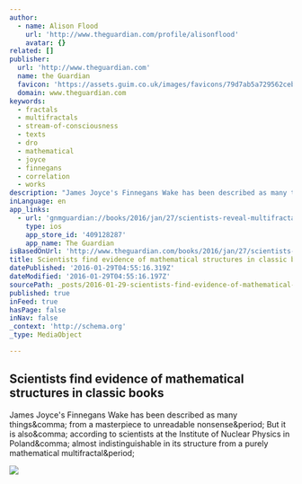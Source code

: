 ```yaml
---
author:
  - name: Alison Flood
    url: 'http://www.theguardian.com/profile/alisonflood'
    avatar: {}
related: []
publisher:
  url: 'http://www.theguardian.com'
  name: the Guardian
  favicon: 'https://assets.guim.co.uk/images/favicons/79d7ab5a729562cebca9c6a13c324f0e/32x32.ico'
  domain: www.theguardian.com
keywords:
  - fractals
  - multifractals
  - stream-of-consciousness
  - texts
  - dro
  - mathematical
  - joyce
  - finnegans
  - correlation
  - works
description: "James Joyce's Finnegans Wake has been described as many things, from a masterpiece to unreadable nonsense. But it is also, according to scientists at the Institute of Nuclear Physics in Poland, almost indistinguishable in its structure from a purely mathematical multifractal."
inLanguage: en
app_links:
  - url: 'gnmguardian://books/2016/jan/27/scientists-reveal-multifractal-structure-of-finnegans-wake-james-joyce?contenttype=Article&source=applinks'
    type: ios
    app_store_id: '409128287'
    app_name: The Guardian
isBasedOnUrl: 'http://www.theguardian.com/books/2016/jan/27/scientists-reveal-multifractal-structure-of-finnegans-wake-james-joyce'
title: Scientists find evidence of mathematical structures in classic books
datePublished: '2016-01-29T04:55:16.319Z'
dateModified: '2016-01-29T04:55:16.197Z'
sourcePath: _posts/2016-01-29-scientists-find-evidence-of-mathematical-structures-in-class.md
published: true
inFeed: true
hasPage: false
inNav: false
_context: 'http://schema.org'
_type: MediaObject

---
```

<article style=""><h1>Scientists find evidence of mathematical structures in classic books</h1><p>James Joyce's Finnegans Wake has been described as many things&amp;comma; from a masterpiece to unreadable nonsense&amp;period; But it is also&amp;comma; according to scientists at the Institute of Nuclear Physics in Poland&amp;comma; almost indistinguishable in its structure from a purely mathematical multifractal&amp;period;</p><img src="https://i.guim.co.uk/img/media/d6de2f3d405988b083ae397c7bf1e6fed870e973/0_17_1993_1197/master/1993.jpg?w=1200&amp;q=85&amp;auto=format&amp;sharp=10&amp;s=2a1a8a22a9327eac5ed756da91067331" /></article>